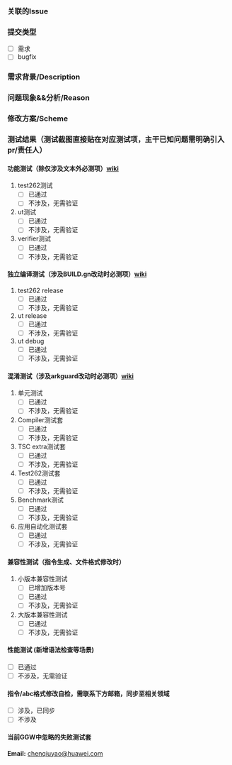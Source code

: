 ### 关联的Issue


### 提交类型
- [ ] 需求
- [ ] bugfix

### 需求背景/Description <!-- 仅涉及需求时填写 -->


### 问题现象&&分析/Reason <!-- 仅涉及bugfix时填写 -->


### 修改方案/Scheme


### 测试结果（测试截图直接贴在对应测试项，主干已知问题需明确引入pr/责任人）
#### 功能测试（除仅涉及文本外必测项）[wiki](https://gitee.com/openharmony/arkcompiler_ets_frontend/wikis/%E4%BB%A3%E7%A0%81%E6%8F%90%E4%BA%A4%E8%A6%81%E6%B1%82%E5%8F%8A%E6%B5%8B%E8%AF%95%E9%AA%8C%E8%AF%81%E6%B5%81%E7%A8%8B)
1. test262测试
    - [ ] 已通过
    - [ ] 不涉及，无需验证

2. ut测试
    - [ ] 已通过
    - [ ] 不涉及，无需验证

3. verifier测试
    - [ ] 已通过
    - [ ] 不涉及，无需验证

#### 独立编译测试（涉及BUILD.gn改动时必测项）[wiki](https://gitee.com/ark_standalone_build/docs#arkcompiler%E5%BC%80%E5%8F%91%E6%8C%87%E5%AF%BC)
1. test262 release
    - [ ] 已通过
    - [ ] 不涉及，无需验证

2. ut release
    - [ ] 已通过
    - [ ] 不涉及，无需验证

3. ut debug
    - [ ] 已通过
    - [ ] 不涉及，无需验证

#### 混淆测试（涉及arkguard改动时必测项）[wiki](https://gitee.com/openharmony/arkcompiler_ets_frontend/wikis/%E6%B7%B7%E6%B7%86%E6%B5%8B%E8%AF%95%E9%AA%8C%E8%AF%81%E6%B5%81%E7%A8%8B?sort_id=11451209)
1. 单元测试
    - [ ] 已通过
    - [ ] 不涉及，无需验证

2. Compiler测试套
    - [ ] 已通过
    - [ ] 不涉及，无需验证

3. TSC extra测试套
    - [ ] 已通过
    - [ ] 不涉及，无需验证

4. Test262测试套
    - [ ] 已通过
    - [ ] 不涉及，无需验证

5. Benchmark测试
    - [ ] 已通过
    - [ ] 不涉及，无需验证

6. 应用自动化测试套
    - [ ] 已通过
    - [ ] 不涉及，无需验证

#### 兼容性测试（指令生成、文件格式修改时）
1. 小版本兼容性测试 <!-- 修改导致新abc无法运行在老镜像上时，需新增版本号 -->
    - [ ] 已增加版本号
    - [ ] 已通过
    - [ ] 不涉及，无需验证

2. 大版本兼容性测试 <!-- 配置target-api-version时，生成的abc需要能在对应版本运行-->
    - [ ] 已通过
    - [ ] 不涉及，无需验证

#### 性能测试 (新增语法检查等场景)
- [ ] 已通过
- [ ] 不涉及，无需验证

#### 指令/abc格式修改自检，需联系下方邮箱，同步至相关领域
- [ ] 涉及，已同步
- [ ] 不涉及

#### 当前GGW中忽略的失败测试套

**Email:** chenqiuyao@huawei.com
